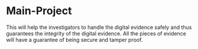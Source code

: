 # Main-Project
This will help the investigators to handle the digital evidence safely and thus guarantees the integrity of the digital evidence. All the pieces of evidence will have a guarantee of being secure and tamper proof.
